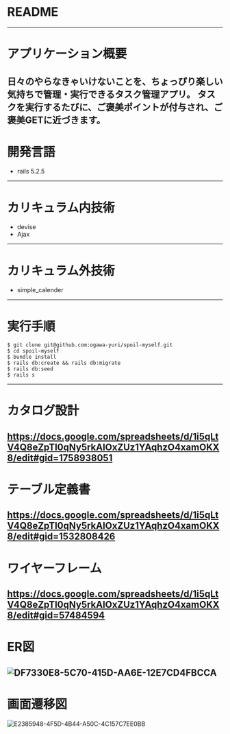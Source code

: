 # README
-------------
# アプリケーション概要
日々のやらなきゃいけないことを、ちょっぴり楽しい気持ちで管理・実行できるタスク管理アプリ。
タスクを実行するたびに、ご褒美ポイントが付与され、ご褒美GETに近づきます。
-------------
# 開発言語
- rails 5.2.5
-------------
# カリキュラム内技術
- devise
- Ajax
-------------
# カリキュラム外技術
- simple_calender
-------------
# 実行手順
```
$ git clone git@github.com:ogawa-yuri/spoil-myself.git
$ cd spoil-myself
$ bundle install
$ rails db:create && rails db:migrate
$ rails db:seed
$ rails s
```
-------------
# カタログ設計
https://docs.google.com/spreadsheets/d/1i5qLtV4Q8eZpTI0qNy5rkAIOxZUz1YAqhzO4xamOKX8/edit#gid=1758938051
-------------
# テーブル定義書
https://docs.google.com/spreadsheets/d/1i5qLtV4Q8eZpTI0qNy5rkAIOxZUz1YAqhzO4xamOKX8/edit#gid=1532808426
-------------
# ワイヤーフレーム
https://docs.google.com/spreadsheets/d/1i5qLtV4Q8eZpTI0qNy5rkAIOxZUz1YAqhzO4xamOKX8/edit#gid=57484594
-------------
# ER図
![DF7330E8-5C70-415D-AA6E-12E7CD4FBCCA](https://user-images.githubusercontent.com/77226714/132780123-8d517cd3-68b0-4219-a22d-30bc1c5b7ac7.jpeg)
-------------
# 画面遷移図
![E2385948-4F5D-4B44-A50C-4C157C7EE0BB](https://user-images.githubusercontent.com/77226714/132780704-33482d72-79c9-46e2-8e1a-54c2b71548fc.jpeg)
